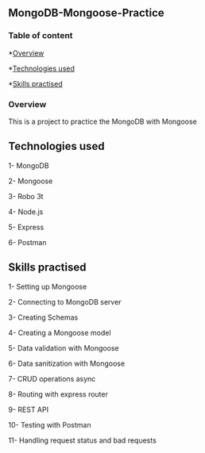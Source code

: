 ## MongoDB-Mongoose-Practice

### Table of content

\*[Overview](#overview)

\*[Technologies used](#technologies-used)

\*[Skills practised](#skills-practised)

### Overview

This is a project to practice the MongoDB with Mongoose

## Technologies used

1- MongoDB

2- Mongoose

3- Robo 3t

4- Node.js

5- Express

6- Postman

## Skills practised

1- Setting up Mongoose

2- Connecting to MongoDB server

3- Creating Schemas

4- Creating a Mongoose model

5- Data validation with Mongoose

6- Data sanitization with Mongoose

7- CRUD operations async

8- Routing with express router

9- REST API

10- Testing with Postman

11- Handling request status and bad requests
